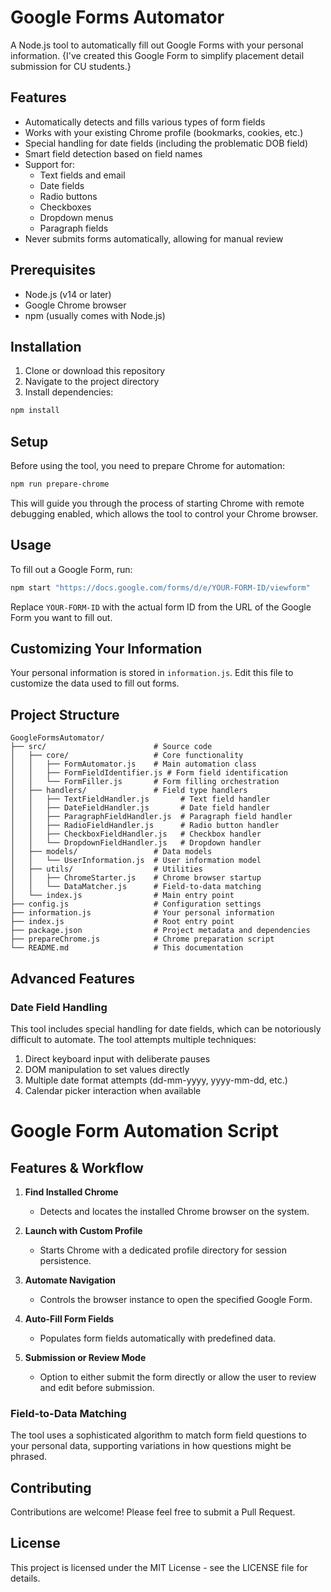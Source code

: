 # Google Forms Automator

A Node.js tool to automatically fill out Google Forms with your personal information. {I've created this Google Form to simplify placement detail submission for CU students.}

## Features

- Automatically detects and fills various types of form fields
- Works with your existing Chrome profile (bookmarks, cookies, etc.)
- Special handling for date fields (including the problematic DOB field)
- Smart field detection based on field names
- Support for:
  - Text fields and email
  - Date fields
  - Radio buttons
  - Checkboxes
  - Dropdown menus
  - Paragraph fields
- Never submits forms automatically, allowing for manual review

## Prerequisites

- Node.js (v14 or later)
- Google Chrome browser
- npm (usually comes with Node.js)

## Installation

1. Clone or download this repository
2. Navigate to the project directory
3. Install dependencies:

```bash
npm install
```

## Setup

Before using the tool, you need to prepare Chrome for automation:

```bash
npm run prepare-chrome
```

This will guide you through the process of starting Chrome with remote debugging enabled, which allows the tool to control your Chrome browser.

## Usage

To fill out a Google Form, run:

```bash
npm start "https://docs.google.com/forms/d/e/YOUR-FORM-ID/viewform"
```

Replace `YOUR-FORM-ID` with the actual form ID from the URL of the Google Form you want to fill out.

## Customizing Your Information

Your personal information is stored in `information.js`. Edit this file to customize the data used to fill out forms.

## Project Structure

```
GoogleFormsAutomator/
├── src/                        # Source code
│   ├── core/                   # Core functionality
│   │   ├── FormAutomator.js    # Main automation class
│   │   ├── FormFieldIdentifier.js # Form field identification
│   │   └── FormFiller.js       # Form filling orchestration
│   ├── handlers/               # Field type handlers
│   │   ├── TextFieldHandler.js       # Text field handler
│   │   ├── DateFieldHandler.js       # Date field handler
│   │   ├── ParagraphFieldHandler.js  # Paragraph field handler
│   │   ├── RadioFieldHandler.js      # Radio button handler
│   │   ├── CheckboxFieldHandler.js   # Checkbox handler
│   │   └── DropdownFieldHandler.js   # Dropdown handler
│   ├── models/                 # Data models
│   │   └── UserInformation.js  # User information model
│   ├── utils/                  # Utilities
│   │   ├── ChromeStarter.js    # Chrome browser startup
│   │   └── DataMatcher.js      # Field-to-data matching
│   └── index.js                # Main entry point
├── config.js                   # Configuration settings
├── information.js              # Your personal information
├── index.js                    # Root entry point
├── package.json                # Project metadata and dependencies
├── prepareChrome.js            # Chrome preparation script
└── README.md                   # This documentation
```

## Advanced Features

### Date Field Handling

This tool includes special handling for date fields, which can be notoriously difficult to automate. The tool attempts multiple techniques:

1. Direct keyboard input with deliberate pauses
2. DOM manipulation to set values directly
3. Multiple date format attempts (dd-mm-yyyy, yyyy-mm-dd, etc.)
4. Calendar picker interaction when available

# Google Form Automation Script

## Features & Workflow

1. **Find Installed Chrome**  
   - Detects and locates the installed Chrome browser on the system.

2. **Launch with Custom Profile**  
   - Starts Chrome with a dedicated profile directory for session persistence.

3. **Automate Navigation**  
   - Controls the browser instance to open the specified Google Form.

4. **Auto-Fill Form Fields**  
   - Populates form fields automatically with predefined data.

5. **Submission or Review Mode**  
   - Option to either submit the form directly or allow the user to review and edit before submission.


### Field-to-Data Matching

The tool uses a sophisticated algorithm to match form field questions to your personal data, supporting variations in how questions might be phrased.

## Contributing

Contributions are welcome! Please feel free to submit a Pull Request.

## License

This project is licensed under the MIT License - see the LICENSE file for details. 
